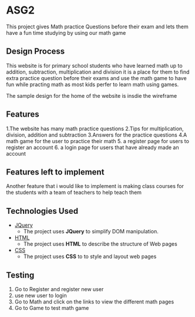 # ASG2

This project gives Math practice Questions before their exam and lets them have a fun time studying by using our math game 

## Design Process 

This website is for primary school students who have learned math up to addition, subtraction, multiplication and division it is a place for them to find extra practice question before their exams and use the math game to have fun while practing math as most kids perfer to learn math using games.

The sample design for the home of the website is insdie the wireframe 


## Features

1.The website has many math practice questions 
2.Tips for multiplication, division, addition and subtraction
3.Answers for the practice questions 
4.A math game for the user to practice their math 
5. a register page for users to register an account
6. a login page for users that have already made an account 

## Features left to implement

Another feature that i would like to implement is making class courses for the students with a team of teachers to help teach them

## Technologies Used

- [JQuery](https://jquery.com)
    - The project uses **JQuery** to simplify DOM manipulation.
- [HTML](https://html.com/)
    - The project uses **HTML** to describe the structure of Web pages
- [CSS](https://www.w3.org/Style/CSS/Overview.en.html)
    - The project uses **CSS** to to style and layout web pages
    
## Testing 
1. Go to Register and register new user 
2. use new user to login 
3. Go to Math and click on the links to view the different math pages 
4. Go to Game to test math game 











